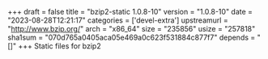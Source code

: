 +++
draft = false
title = "bzip2-static 1.0.8-10"
version = "1.0.8-10"
date = "2023-08-28T12:21:17"
categories = ['devel-extra']
upstreamurl = "http://www.bzip.org/"
arch = "x86_64"
size = "235856"
usize = "257818"
sha1sum = "070d765a0405aca05e469a0c623f531884c877f7"
depends = "[]"
+++
Static files for bzip2